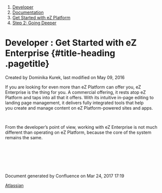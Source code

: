 1.  <span>[Developer](index.html)</span>
2.  <span>[Documentation](Documentation_31429504.html)</span>
3.  <span>[Get Started with eZ
    Platform](Get-Started-with-eZ-Platform_31429520.html)</span>
4.  <span>[Step 2: Going Deeper](31429542.html)</span>

<span id="title-text"> Developer : Get Started with eZ Enterprise </span> {#title-heading .pagetitle}
=========================================================================

Created by <span class="author"> Dominika Kurek</span>, last modified on
May 09, 2016

If you are looking for even more than eZ Platform can offer you, eZ
Enterprise is the thing for you. A commercial offering, it rests atop eZ
Platform and taps into all that it offers. With its intuitive in-page
editing to landing page management, it delivers fully integrated tools
that help you create and manage content on eZ Platform-powered sites and
apps.

 

From the developer’s point of view, working with eZ Enterprise is not
much different than operating on eZ Platform, because the core of the
system remains the same.

  
 

 

 

Document generated by Confluence on Mar 24, 2017 17:19

[Atlassian](http://www.atlassian.com/)


